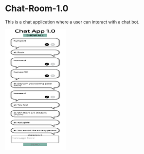 # Chat-Room-1.0

This is a chat application where a user can interact with a chat bot.

<img src="./images/chatapp.jpg" height="400px" width="200px">
